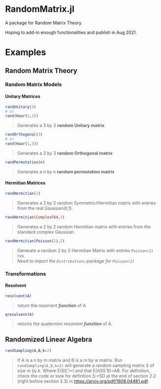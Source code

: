 # RandomMatrix.jl

A package for Random Matrix Theory.

Hoping to add-in enough functionalities and publish in Aug 2021.


# Examples

## Random Matrix Theory

### Random Matrix Models
#### Unitary Matrices 
```julia
randUnitary(3)
# or
rand(Haar(2,3))
``` 
>Generates a 3 by 3 **random Unitary matrix** 
```julia
randOrthogonal(3)
# or
rand(Haar(1,3))
```
>Generates a 3 by 3 **random Orthogonal matrix**
```julia
randPermutation(n)
```
> Generates a  n by n **random permutation matrix**
#### Hermitian Matrices
```julia
randHermitian(2)
```  
>Generates a 2 by 2 random Symmetric/Hermitian matrix with entries from the real Gaussian(0,1).
```julia
randHermitian(ComplexF64,2)
```  
>Generates a 2 by 2 random Hermitian matrix with entries from the standard complex Gaussian.
```julia
randHermitian(Poisson(2),2)
```   
>Generate a random 2 by 2 Hermitian Matrix with entries  `Poisson(2)` rvs.  
*Need to import the `Distributions` package for `Poisson(2)`*

### Transformations
#### Resolvent
```julia
resolvent(A)
```
>return the resolvent ***function*** of A
```julia
qresolvent(A)
```
>returns the quaternion resolvent ***function*** of A.
## Randomized Linear Algebra
 ```julia
 randSampling(A,B,k=2)
 ```  
>If A is a n by m matrix and B is a m by w matrix.  Run `randSampling(A,B,k=2)` will generate a random  sampling matrix S of size m by k. Where E(SS')=I and 
  that E(ASS'B)=AB.  For definition, check the code or look for definition S:=SD at the end of section 2.2 (right before section 2.3) in https://arxiv.org/pdf/1608.04481.pdf.